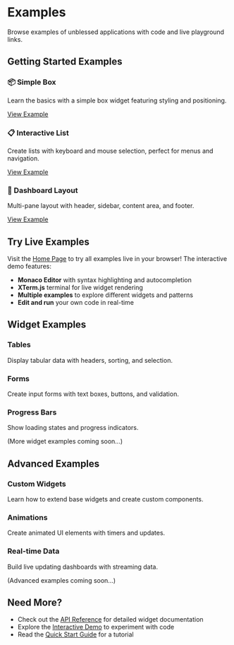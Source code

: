 # Examples

Browse examples of unblessed applications with code and live playground links.

## Getting Started Examples

<div className="row" style={{marginBottom: '2rem'}}>
  <div className="col col--4">
    <div className="card">
      <div className="card__header">
        <h3>📦 Simple Box</h3>
      </div>
      <div className="card__body">
        <p>Learn the basics with a simple box widget featuring styling and positioning.</p>
      </div>
      <div className="card__footer">
        <a href="./getting-started/simple-box" className="button button--secondary button--block">View Example</a>
      </div>
    </div>
  </div>

  <div className="col col--4">
    <div className="card">
      <div className="card__header">
        <h3>📋 Interactive List</h3>
      </div>
      <div className="card__body">
        <p>Create lists with keyboard and mouse selection, perfect for menus and navigation.</p>
      </div>
      <div className="card__footer">
        <a href="./getting-started/interactive-list" className="button button--secondary button--block">View Example</a>
      </div>
    </div>
  </div>

  <div className="col col--4">
    <div className="card">
      <div className="card__header">
        <h3>🎨 Dashboard Layout</h3>
      </div>
      <div className="card__body">
        <p>Multi-pane layout with header, sidebar, content area, and footer.</p>
      </div>
      <div className="card__footer">
        <a href="./getting-started/dashboard" className="button button--secondary button--block">View Example</a>
      </div>
    </div>
  </div>
</div>

## Try Live Examples

Visit the [Home Page](/) to try all examples live in your browser! The interactive demo features:

- **Monaco Editor** with syntax highlighting and autocompletion
- **XTerm.js** terminal for live widget rendering
- **Multiple examples** to explore different widgets and patterns
- **Edit and run** your own code in real-time

## Widget Examples

### Tables
Display tabular data with headers, sorting, and selection.

### Forms
Create input forms with text boxes, buttons, and validation.

### Progress Bars
Show loading states and progress indicators.

(More widget examples coming soon...)

## Advanced Examples

### Custom Widgets
Learn how to extend base widgets and create custom components.

### Animations
Create animated UI elements with timers and updates.

### Real-time Data
Build live updating dashboards with streaming data.

(Advanced examples coming soon...)

## Need More?

- Check out the [API Reference](/docs/api/generated/widgets.screen.Class.Screen) for detailed widget documentation
- Explore the [Interactive Demo](/) to experiment with code
- Read the [Quick Start Guide](/docs/getting-started/quick-start) for a tutorial
